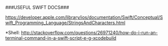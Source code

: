 ###USEFUL SWIFT DOCS###

https://developer.apple.com/library/ios/documentation/Swift/Conceptual/Swift_Programming_Language/StringsAndCharacters.html  

*Shell: http://stackoverflow.com/questions/26971240/how-do-i-run-an-terminal-command-in-a-swift-script-e-g-xcodebuild
